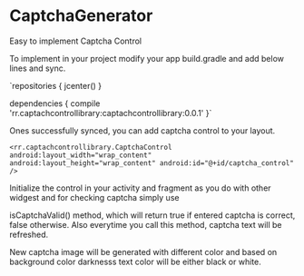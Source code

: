 # CaptchaGenerator
Easy to implement Captcha Control

To implement in your project modify your app build.gradle and add below lines and sync.

`repositories {
    jcenter()
}

dependencies {
    compile 'rr.captachcontrollibrary:captachcontrollibrary:0.0.1'
}`

Ones successfully synced, you can add captcha control to your layout.

`<rr.captachcontrollibrary.CaptchaControl
 android:layout_width="wrap_content"
 android:layout_height="wrap_content"
 android:id="@+id/captcha_control" />`

Initialize the control in your activity and fragment as you do with other widgest and for checking captcha simply use

isCaptchaValid() method, which will return true if entered captcha is correct, false otherwise. Also everytime you call this method, captcha text will be refreshed. 

New captcha image will be generated with different color and based on background color darknesss text color will be either black or white.
